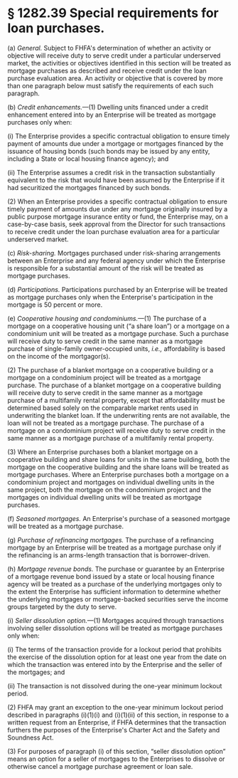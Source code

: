 # § 1282.39   Special requirements for loan purchases.

(a) *General.* Subject to FHFA's determination of whether an activity or objective will receive duty to serve credit under a particular underserved market, the activities or objectives identified in this section will be treated as mortgage purchases as described and receive credit under the loan purchase evaluation area. An activity or objective that is covered by more than one paragraph below must satisfy the requirements of each such paragraph.


(b) *Credit enhancements.*—(1) Dwelling units financed under a credit enhancement entered into by an Enterprise will be treated as mortgage purchases only when:


(i) The Enterprise provides a specific contractual obligation to ensure timely payment of amounts due under a mortgage or mortgages financed by the issuance of housing bonds (such bonds may be issued by any entity, including a State or local housing finance agency); and


(ii) The Enterprise assumes a credit risk in the transaction substantially equivalent to the risk that would have been assumed by the Enterprise if it had securitized the mortgages financed by such bonds.


(2) When an Enterprise provides a specific contractual obligation to ensure timely payment of amounts due under any mortgage originally insured by a public purpose mortgage insurance entity or fund, the Enterprise may, on a case-by-case basis, seek approval from the Director for such transactions to receive credit under the loan purchase evaluation area for a particular underserved market.


(c) *Risk-sharing.* Mortgages purchased under risk-sharing arrangements between an Enterprise and any federal agency under which the Enterprise is responsible for a substantial amount of the risk will be treated as mortgage purchases.


(d) *Participations.* Participations purchased by an Enterprise will be treated as mortgage purchases only when the Enterprise's participation in the mortgage is 50 percent or more.


(e) *Cooperative housing and condominiums.*—(1) The purchase of a mortgage on a cooperative housing unit (“a share loan”) or a mortgage on a condominium unit will be treated as a mortgage purchase. Such a purchase will receive duty to serve credit in the same manner as a mortgage purchase of single-family owner-occupied units, *i.e.,* affordability is based on the income of the mortgagor(s).


(2) The purchase of a blanket mortgage on a cooperative building or a mortgage on a condominium project will be treated as a mortgage purchase. The purchase of a blanket mortgage on a cooperative building will receive duty to serve credit in the same manner as a mortgage purchase of a multifamily rental property, except that affordability must be determined based solely on the comparable market rents used in underwriting the blanket loan. If the underwriting rents are not available, the loan will not be treated as a mortgage purchase. The purchase of a mortgage on a condominium project will receive duty to serve credit in the same manner as a mortgage purchase of a multifamily rental property.


(3) Where an Enterprise purchases both a blanket mortgage on a cooperative building and share loans for units in the same building, both the mortgage on the cooperative building and the share loans will be treated as mortgage purchases. Where an Enterprise purchases both a mortgage on a condominium project and mortgages on individual dwelling units in the same project, both the mortgage on the condominium project and the mortgages on individual dwelling units will be treated as mortgage purchases.


(f) *Seasoned mortgages.* An Enterprise's purchase of a seasoned mortgage will be treated as a mortgage purchase.


(g) *Purchase of refinancing mortgages.* The purchase of a refinancing mortgage by an Enterprise will be treated as a mortgage purchase only if the refinancing is an arms-length transaction that is borrower-driven.


(h) *Mortgage revenue bonds.* The purchase or guarantee by an Enterprise of a mortgage revenue bond issued by a state or local housing finance agency will be treated as a purchase of the underlying mortgages only to the extent the Enterprise has sufficient information to determine whether the underlying mortgages or mortgage-backed securities serve the income groups targeted by the duty to serve.


(i) *Seller dissolution option.*—(1) Mortgages acquired through transactions involving seller dissolution options will be treated as mortgage purchases only when:


(i) The terms of the transaction provide for a lockout period that prohibits the exercise of the dissolution option for at least one year from the date on which the transaction was entered into by the Enterprise and the seller of the mortgages; and


(ii) The transaction is not dissolved during the one-year minimum lockout period.


(2) FHFA may grant an exception to the one-year minimum lockout period described in paragraphs (i)(1)(i) and (i)(1)(ii) of this section, in response to a written request from an Enterprise, if FHFA determines that the transaction furthers the purposes of the Enterprise's Charter Act and the Safety and Soundness Act.


(3) For purposes of paragraph (i) of this section, “seller dissolution option” means an option for a seller of mortgages to the Enterprises to dissolve or otherwise cancel a mortgage purchase agreement or loan sale.




